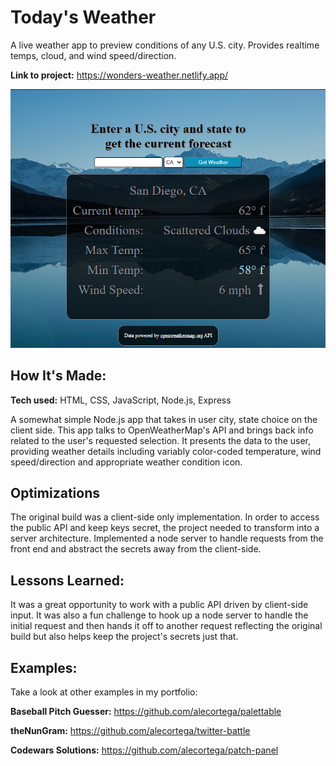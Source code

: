 # Today's Weather

A live weather app to preview conditions of any U.S. city. Provides realtime temps, cloud, and wind speed/direction.

**Link to project:** https://wonders-weather.netlify.app/

![alt tag](/public/img/pic01.png)

## How It's Made:

**Tech used:** HTML, CSS, JavaScript, Node.js, Express

A somewhat simple Node.js app that takes in user city, state choice on the client side. This app talks to OpenWeatherMap's API and brings back info related to the user's requested selection. It presents the data to the user, providing weather details including variably color-coded temperature, wind speed/direction and appropriate weather condition icon.

## Optimizations

The original build was a client-side only implementation. In order to access the public API and keep keys secret, the project needed to transform into a server architecture. Implemented a node server to handle requests from the front end and abstract the secrets away from the client-side.

## Lessons Learned:

It was a great opportunity to work with a public API driven by client-side input. It was also a fun challenge to hook up a node server to handle the initial request and then hands it off to another request reflecting the original build but also helps keep the project's secrets just that.

## Examples:

Take a look at other examples in my portfolio:

**Baseball Pitch Guesser:** https://github.com/alecortega/palettable

**theNunGram:** https://github.com/alecortega/twitter-battle

**Codewars Solutions:** https://github.com/alecortega/patch-panel
